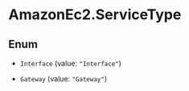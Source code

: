 # AmazonEc2.ServiceType

## Enum


* `Interface` (value: `"Interface"`)

* `Gateway` (value: `"Gateway"`)


